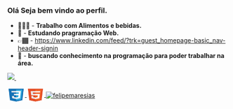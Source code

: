 ### Olá Seja bem vindo ao perfil.


- 👨🏾‍🍳 - **Trabalho com Alimentos e bebidas.**
- 📌 - **Estudando pragramação Web.**
- 👉🏾 - https://www.linkedin.com/feed/?trk=guest_homepage-basic_nav-header-signin
- 📖 - **buscando conhecimento na programação para poder trabalhar na área.**

<div>
  <a href="https://github.com/FelipeMaresias">
  <img height="180em" src="https://github-readme-stats.vercel.app/api?username=FelipeMaresias&show_icons=true&theme=blue-green&include_all_commits=true&count_private=true"/>
  <img heigth="130em" src"https://github-readme-stats.verel.app/api/top-langs/?username=FelipeMaresias&layout=compact&langs_count=7&theme=blue-green"/>
  </div>  
  
  <div style="display: inline_block"><br>
   <img align="center" alt="Felipemaresias" height="30" width="40" src="https://raw.githubusercontent.com/devicons/devicon/master/icons/css3/css3-original.svg">
   <img align="center" alt="felipemaresias" height="30" width="40" src="https://raw.githubusercontent.com/devicons/devicon/master/icons/html5/html5-original.svg">
   <img align="center" alt="felipemaresias" height="30" width="40"src="https://icon-library.com/images/javascript-icon-png/javascript-icon-png-23.jpg">
    

    
